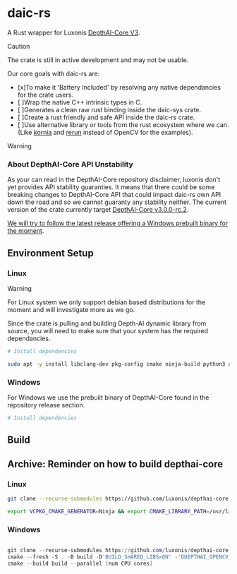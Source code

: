 # daic-rs

A Rust wrapper for Luxonis [DepthAI-Core V3](https://github.com/luxonis/depthai-core).

> [!CAUTION]  
> The crate is still in active development and may not be usable.

Our core goals with daic-rs are:
- [x]To make it 'Battery Included' by resolving any native dependancies for the crate users.
- [ ]Wrap the native C++ intrinsic types in C.
- [ ]Generates a clean raw rust binding inside the daic-sys crate.
- [ ]Create a rust friendly and safe API inside the daic-rs crate.
- [ ]Use alternative library or tools from the rust ecosystem where we can. (Like [kornia](https://github.com/kornia/kornia) and [rerun](https://github.com/rerun-io/rerun) instead of OpenCV for the examples).

> [!WARNING]
> ### About DepthAI-Core API Unstability
> As your can read in the DepthAI-Core repository disclaimer, luxonis don't yet provides API stability guaranties. It means that there could be some breaking changes to DepthAI-Core API that could impact daic-rs own API down the road and so we cannot guaranty any stability neither.
> The current version of the crate currently target [DepthAI-Core v3.0.0-rc.2](https://github.com/luxonis/depthai-core/tree/v3.0.0-rc.2).
> 
> <ins>We will try to follow the latest release offering a Windows prebuilt binary for the moment</ins>.

## Environment Setup

### Linux

> [!WARNING]
> For Linux system we only support debian based distributions for the moment and will investigate more as we go.

Since the crate is pulling and building Depth-AI dynamic library from source, you will need to make sure that your system has the required dependancies.

```sh
# Install dependencies

sudo apt -y install libclang-dev pkg-config cmake ninja-build python3 autoconf automake autoconf-archive libudev-dev libtool clang libssl-dev
```

### Windows

For Windows we use the prebuilt binary of DepthAI-Core found in the repository release section.

```powershell
# Install dependencies

```

## Build



## Archive: Reminder on how to build depthai-core

### Linux

```sh
git clone --recurse-submodules https://github.com/luxonis/depthai-core.git

export VCPKG_CMAKE_GENERATOR=Ninja && export CMAKE_LIBRARY_PATH=/usr/lib/x86_64-linux-gnu && export CMAKE_INCLUDE_PATH=/usr/include && cmake --fresh  -S . -B build -DCMAKE_C_COMPILER=/usr/bin/gcc -DCMAKE_CXX_COMPILER=/usr/bin/g++ -DCMAKE_MAKE_PROGRAM=/usr/bin/ninja -DCMAKE_LIBRARY_PATH=/usr/lib/x86_64-linux-gnu -DDEPTHAI_OPENCV_SUPPORT=OFF -DCMAKE_INCLUDE_PATH=/usr/include -G Ninja
```

### Windows

```powershell

git clone --recurse-submodules https://github.com/luxonis/depthai-core.git
cmake --fresh -S . -B build -D'BUILD_SHARED_LIBS=ON' -'DDEPTHAI_OPENCV_SUPPORT=OFF' -G 'Visual Studio 17 2022'
cmake --build build --parallel [num CPU cores]

```
